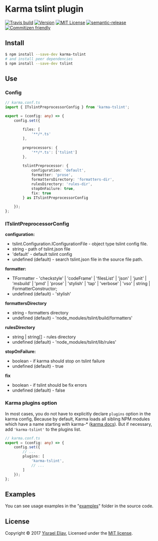 # Karma tslint plugin
[![Travis build](https://travis-ci.org/yisraelx/karma-tslint.svg?branch=master)](https://travis-ci.org/yisraelx/karma-tslint)
[![Version](https://img.shields.io/npm/v/karma-tslint.svg)](https://www.npmjs.com/package/karma-tslint)
[![MIT License](https://img.shields.io/npm/l/karma-tslint.svg)](https://github.com/yisraelx/karma-tslint/blob/master/LICENSE)
[![semantic-release](https://img.shields.io/badge/%20%20%F0%9F%93%A6%F0%9F%9A%80-semantic--release-e10079.svg)](https://github.com/semantic-release/semantic-release)
[![Commitizen friendly](https://img.shields.io/badge/commitizen-friendly-brightgreen.svg)](http://commitizen.github.io/cz-cli/)

## Install
```bash
$ npm install --save-dev karma-tslint
# and install peer dependencies
$ npm install --save-dev tslint
```
## Use
### Config

```typescript
// karma.conf.ts
import { ITslintPreprocessorConfig } from 'karma-tslint';

export = (config: any) => {
    config.set({
        
        files: [
            '**/*.ts'
        ],
        
        preprocessors: {
            '**/*.ts': ['tslint']
        },
        
        tslintPreprocessor: {
            configuration: 'default',
            formatter: 'prose',
            formattersDirectory: 'formatters-dir',
            rulesDirectory: 'rules-dir',
            stopOnFailure: true,
            fix: true
        } as ITslintPreprocessorConfig
        
    });
};
```
### ITslintPreprocessorConfig
__configuration:__
* tslint.Configuration.IConfigurationFile - object type tslint config file.
* string - path of tslint.json file
* 'default' - default tslint config
* undefined (default) - search tslint.json file in the source file path.

__formatter:__
* TFormatter - 'checkstyle' | 'codeFrame' | 'filesList' | 'json' | 'junit' | 'msbuild' | 'pmd' | 'prose' | 'stylish' | 'tap' | 'verbose' | 'vso' | string | FormatterConstructor;
* undefined (default) - 'stylish'

__formattersDirectory__
* string - formatters directory
* undefined (default) - 'node_modules/tslint/build/formatters'

__rulesDirectory__
* string | string[] - rules directory
* undefined (default) - 'node_modules/tslint/lib/rules'

__stopOnFailure:__
* boolean - if karma should stop on tslint failure
* undefined (default) - true

__fix__
* boolean - if tslint should be fix errors
* undefined (default) - false

### Karma plugins option
In most cases, you do not have to explicitly declare `plugins` option in the karma config, Because by default, Karma loads all sibling NPM modules which have a name starting with karma-* ([karma docs](https://karma-runner.github.io/2.0/config/plugins.html)).
But if necessary, add `'karma-tslint'` to the plugins list. 
```typescript
// karma.conf.ts
export = (config: any) => {
    config.set({
        // ...
        plugins: [
            'karma-tslint',
            // ...
        ]
    });
};
```

## Examples
You can see usage examples in the "[examples](https://github.com/yisraelx/karma-tslint/blob/master/examples)" folder in the source code.

## License
Copyright © 2017 [Yisrael Eliav](https://github.com/yisraelx),
Licensed under the [MIT license](https://github.com/yisraelx/karma-tslint/blob/master/LICENSE).
